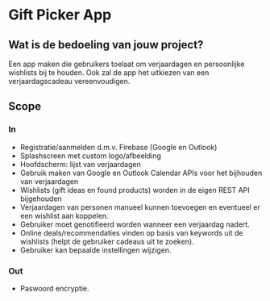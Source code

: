 # Gift Picker App
## Wat is de bedoeling van jouw project?
Een app maken die gebruikers toelaat om verjaardagen en persoonlijke wishlists bij te houden. Ook zal de app het uitkiezen van een verjaardagscadeau vereenvoudigen.

## Scope
### In
 * Registratie/aanmelden d.m.v. Firebase (Google en Outlook)
 * Splashscreen met custom logo/afbeelding
 * Hoofdscherm: lijst van verjaardagen
 * Gebruik maken van Google en Outlook Calendar APIs voor het bijhouden van verjaardagen
 * Wishlists (gift ideas en found products) worden in de eigen REST API bijgehouden
 * Verjaardagen van personen manueel kunnen toevoegen en eventueel er een wishlist aan koppelen.
 * Gebruiker moet genotifieerd worden wanneer een verjaardag nadert.
 * Online deals/recommendaties vinden op basis van keywords uit de wishlists (helpt de gebruiker cadeaus uit te zoeken).
 * Gebruiker kan bepaalde instellingen wijzigen.
 ### Out
 * Paswoord encryptie.
